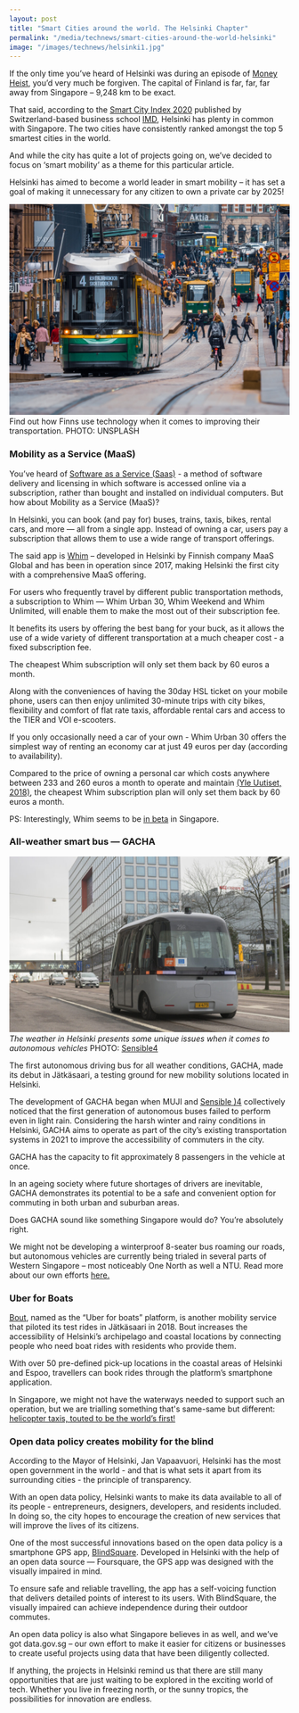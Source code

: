 ```yaml
---
layout: post
title: "Smart Cities around the world. The Helsinki Chapter"
permalink: "/media/technews/smart-cities-around-the-world-helsinki"
image: "/images/technews/helsinki1.jpg"
---
```


If the only time you’ve heard of Helsinki was during an episode of [Money Heist](https://money-heist.fandom.com/wiki/Helsinki), you’d very much be forgiven. The capital of Finland is far, far, far away from Singapore – 9,248 km to be exact. 

That said, according to the [Smart City Index 2020](https://www.imd.org/smart-city-observatory/smart-city-index/) published by Switzerland-based business school [IMD](https://www.imd.org/), Helsinki has plenty in common with Singapore. The two cities have consistently ranked amongst the top 5 smartest cities in the world. 

And while the city has quite a lot of projects going on, we’ve decided to focus on ‘smart mobility’ as a theme for this particular article.


Helsinki has aimed to become a world leader in smart mobility  – it has set a goal of making it unnecessary for any citizen to own a private car by 2025! 


![Helsinki](/images/technews/helsinki1.jpg) Find out how Finns use technology when it comes to improving their transportation. PHOTO: UNSPLASH

### **Mobility as a Service (MaaS)**

You’ve heard of [Software as a Service (Saas)](https://www.investopedia.com/terms/s/software-as-a-service-saas.asp) - a method of software delivery and licensing in which software is accessed online via a subscription, rather than bought and installed on individual computers. But how about Mobility as a Service (MaaS)? 

In Helsinki, you can book (and pay for) buses, trains, taxis, bikes, rental cars, and more — all from a single app. Instead of owning a car, users pay a subscription that allows them to use a wide range of transport offerings.  

The said app is [Whim](https://whimapp.com/) – developed in Helsinki by Finnish company MaaS Global and has been in operation since 2017, making Helsinki the first city with a comprehensive MaaS offering. 

For users who frequently travel by different public transportation methods, a subscription to Whim — Whim Urban 30, Whim Weekend and Whim Unlimited, will enable them to make the most out of their subscription fee. 

It benefits its users by offering the best bang for your buck, as it allows the use of a wide variety of different transportation at a much cheaper cost - a fixed subscription fee.

The cheapest Whim subscription will only set them back by 60 euros a month.

 Along with the conveniences of having the 30day HSL ticket on your mobile phone, users can then enjoy unlimited 30-minute trips with city bikes, flexibility and comfort of flat rate taxis, affordable rental cars and access to the TIER and VOI e-scooters.

If you only occasionally need a car of your own - Whim Urban 30 offers the simplest way of renting an economy car at just 49 euros per day (according to availability).

Compared to the price of owning a personal car which costs anywhere between 233 and 260 euros a month to operate and maintain [(Yle Uutiset, 2018)](https://yle.fi/uutiset/osasto/news/how_much_does_it_cost_to_own_a_new_car_in_finland/10044668#:~:text=Between%2040%2C000%20and%2050%2C000%20euros&text=Annual%20total%20costs%20of%20owning,of%207%2C850%20euros%20a%20year), the cheapest Whim subscription plan will only set them back by 60 euros a month.

PS: Interestingly, Whim seems to be [in beta](https://whimapp.com/sg/package/singapore-beta/) in Singapore. 


### **All-weather smart bus — GACHA**
![GACHA](/images/technews/helsinki2.jpg)*The weather in Helsinki presents some unique issues when it comes to autonomous vehicles* PHOTO: [Sensible4](https://sensible4.fi/2020/04/08/sensible-4-adapts-its-autonomous-driving-pilot-in-helsinki-during-covid-19/)

The first autonomous driving bus for all weather conditions, GACHA, made its debut in Jätkäsaari, a testing ground for new mobility solutions located in Helsinki.

The development of GACHA began when MUJI and [Sensible )4](https://sensible4.fi/?gclid=CjwKCAjwoc_8BRAcEiwAzJevtSz2IRfgFgU15dR9i5d9QngUUMtH64LLlHo9D0ZXjxcO84McMT_e0RoCdjsQAvD_BwE) collectively noticed that the first generation of autonomous buses failed to perform even in light rain. Considering the harsh winter and rainy conditions in Helsinki, GACHA aims to operate as part of the city’s existing transportation systems in 2021 to improve the accessibility of commuters in the city. 

GACHA has the capacity to fit approximately 8 passengers in the vehicle at once.

In an ageing society where future shortages of drivers are inevitable, GACHA demonstrates its potential to be a safe and convenient option for commuting in both urban and suburban areas. 

Does GACHA sound like something Singapore would do? You’re absolutely right. 

We might not be developing a winterproof 8-seater bus roaming our roads, but autonomous vehicles are currently being trialed in several parts of Western Singapore – most noticeably One North as well a NTU. Read more about our own efforts [here.](https://www.smartnation.gov.sg/what-is-smart-nation/initiatives/Transport/autonomous-vehicles) 


### **Uber for Boats**

[Bout](https://www.bout.fi/), named as the “Uber for boats” platform, is another mobility service that piloted its test rides in Jätkäsaari in 2018. Bout increases the accessibility of Helsinki’s archipelago and coastal locations by connecting people who need boat rides with residents who provide them.

With over 50 pre-defined pick-up locations in the coastal areas of Helsinki and Espoo, travellers can book rides through the platform’s smartphone application. 

In Singapore, we might not have the waterways needed to support such an operation, but we are trialling something that's same-same but different: [helicopter taxis, touted to be the world’s first! ](https://vulcanpost.com/725769/volocopter-electric-air-taxis-singapore-by-2023/)


### **Open data policy creates mobility for the blind**

According to the Mayor of Helsinki, Jan Vapaavuori, Helsinki has the most open government in the world - and that is what sets it apart from its surrounding cities - the principle of transparency. 

With an open data policy, Helsinki wants to make its data available to all of its people - entrepreneurs, designers, developers, and residents included. In doing so, the city hopes to encourage the creation of new services that will improve the lives of its citizens. 

One of the most successful innovations based on the open data policy is a smartphone GPS app, [BlindSquare](https://www.blindsquare.com/). Developed in Helsinki with the help of an open data source — Foursquare, the GPS app was designed with the visually impaired in mind.

To ensure safe and reliable travelling, the app has a self-voicing function that delivers detailed points of interest to its users. With BlindSquare, the visually impaired can achieve independence during their outdoor commutes.

An open data policy is also what Singapore believes in as well, and we’ve got data.gov.sg – our own effort to make it easier for citizens or businesses to create useful projects using data that have been diligently collected. 

If anything, the projects in Helsinki remind us that there are still many opportunities that are just waiting to be explored in the exciting world of tech. Whether you live in freezing north, or the sunny tropics, the possibilities for innovation are endless.


